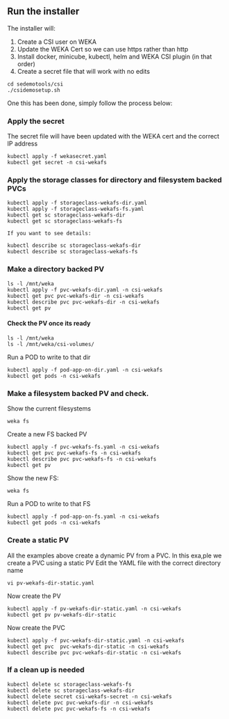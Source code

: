 ## Run the installer

The installer will:

1. Create a CSI user on WEKA
1. Update the WEKA Cert so we can use https rather than http
1. Install docker, minicube, kubectl, helm and WEKA CSI plugin (in that order)
1. Create a secret file that will work with no edits

```
cd sedemotools/csi
./csidemosetup.sh
```

One this has been done, simply follow the process below:

### Apply the secret
The secret file will have been updated with the WEKA cert and the correct IP address
```
kubectl apply -f wekasecret.yaml
kubectl get secret -n csi-wekafs
```
### Apply the storage classes for directory and filesystem backed PVCs
```
kubectl apply -f storageclass-wekafs-dir.yaml
kubectl apply -f storageclass-wekafs-fs.yaml
kubectl get sc storageclass-wekafs-dir
kubectl get sc storageclass-wekafs-fs

If you want to see details:

kubectl describe sc storageclass-wekafs-dir
kubectl describe sc storageclass-wekafs-fs
```
### Make a directory backed PV
```
ls -l /mnt/weka
kubectl apply -f pvc-wekafs-dir.yaml -n csi-wekafs
kubectl get pvc pvc-wekafs-dir -n csi-wekafs
kubectl describe pvc pvc-wekafs-dir -n csi-wekafs
kubectl get pv
```
#### Check the PV once its ready
```
ls -l /mnt/weka
ls -l /mnt/weka/csi-volumes/
```
Run a POD to write to that dir
```
kubectl apply -f pod-app-on-dir.yaml -n csi-wekafs
kubectl get pods -n csi-wekafs
```
### Make a filesystem backed PV and check.  
Show the current filesystems
```
weka fs
```
Create a new FS backed PV
```
kubectl apply -f pvc-wekafs-fs.yaml -n csi-wekafs
kubectl get pvc pvc-wekafs-fs -n csi-wekafs
kubectl describe pvc pvc-wekafs-fs -n csi-wekafs
kubectl get pv
```
Show the new FS:
```
weka fs
```
Run a POD to write to that FS
```
kubectl apply -f pod-app-on-fs.yaml -n csi-wekafs
kubectl get pods -n csi-wekafs
```


### Create a static PV
All the examples above create a dynamic PV from a PVC.   In this exa,ple we create a PVC using a static PV
Edit the YAML file with the correct directory name
```
vi pv-wekafs-dir-static.yaml
```
Now create the PV
```
kubectl apply -f pv-wekafs-dir-static.yaml -n csi-wekafs
kubectl get pv pv-wekafs-dir-static
```
Now create the PVC
```
kubectl apply -f pvc-wekafs-dir-static.yaml -n csi-wekafs
kubectl get pvc  pvc-wekafs-dir-static -n csi-wekafs
kubectl describe pvc pvc-wekafs-dir-static -n csi-wekafs
```





### If a clean up is needed
```
kubectl delete sc storageclass-wekafs-fs 
kubectl delete sc storageclass-wekafs-dir 
kubectl delete secret csi-wekafs-secret -n csi-wekafs
kubectl delete pvc pvc-wekafs-dir -n csi-wekafs
kubectl delete pvc pvc-wekafs-fs -n csi-wekafs
```
